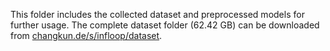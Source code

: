 This folder includes the collected dataset and preprocessed models for further usage. The complete dataset folder (62.42 GB) can be downloaded from [changkun.de/s/infloop/dataset](https://changkun.de/s/infloop/dataset).